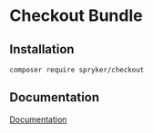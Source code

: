 # Checkout Bundle

## Installation

```
composer require spryker/checkout
```

## Documentation

[Documentation](http://spryker.github.io)
